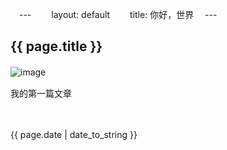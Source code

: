 　---
　　layout: default
　　title: 你好，世界
　---
　<h2>{{ page.title }}</h2>
![image](http://image.beekka.com/blog/201208/bg2012082501.jpg)
　<p>我的第一篇文章</p>
　<p>{{ page.date | date_to_string }}</p>
